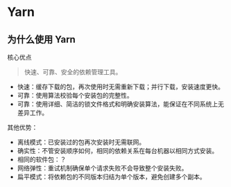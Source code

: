 # Yarn

## 为什么使用 Yarn

核心优点

> 快速、可靠、安全的依赖管理工具。

- 快速：缓存下载的包，再次使用时无需重新下载；并行下载，安装速度更快。
- 可靠：使用算法校验每个安装包的完整性。
- 可靠：使用详细、简洁的锁文件格式和明确安装算法，能保证在不同系统上无差异工作。

其他优势：

- 离线模式：已安装过的包再次安装时无需联网。
- 确实性：不管安装顺序如何，相同的依赖关系在每台机器以相同方式安装。
- 相同的软件包：？
- 网络弹性：重试机制确保单个请求失败不会导致整个安装失败。
- 扁平模式：将依赖包的不同版本归结为单个版本，避免创建多个副本。

